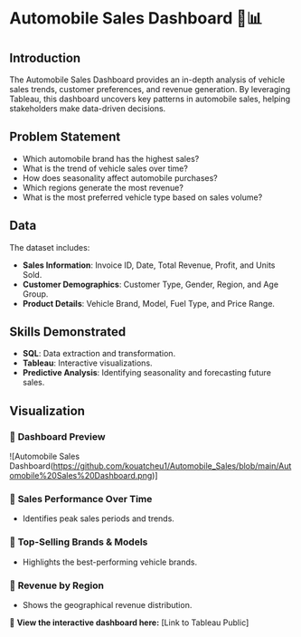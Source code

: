 # Automobile Sales Dashboard 🚗📊

## Introduction
The Automobile Sales Dashboard provides an in-depth analysis of vehicle sales trends, customer preferences, and revenue generation. By leveraging Tableau, this dashboard uncovers key patterns in automobile sales, helping stakeholders make data-driven decisions.

## Problem Statement
- Which automobile brand has the highest sales?
- What is the trend of vehicle sales over time?
- How does seasonality affect automobile purchases?
- Which regions generate the most revenue?
- What is the most preferred vehicle type based on sales volume?

## Data
The dataset includes:
- **Sales Information**: Invoice ID, Date, Total Revenue, Profit, and Units Sold.
- **Customer Demographics**: Customer Type, Gender, Region, and Age Group.
- **Product Details**: Vehicle Brand, Model, Fuel Type, and Price Range.

## Skills Demonstrated
- **SQL**: Data extraction and transformation.
- **Tableau**: Interactive visualizations.
- **Predictive Analysis**: Identifying seasonality and forecasting future sales.

## Visualization

### 📌 **Dashboard Preview**
![Automobile Sales Dashboard(https://github.com/kouatcheu1/Automobile_Sales/blob/main/Automobile%20Sales%20Dashboard.png)]


### 📌 **Sales Performance Over Time**
- Identifies peak sales periods and trends.

### 📌 **Top-Selling Brands & Models**
- Highlights the best-performing vehicle brands.

### 📌 **Revenue by Region**
- Shows the geographical revenue distribution.

🚀 **View the interactive dashboard here:** [Link to Tableau Public]
